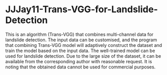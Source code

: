 # JJJay11-Trans-VGG-for-Landslide-Detection

This is an algorithm (Trans-VGG) that combines multi-channel data for landslide detection. The input data can be customised, and the program that combining Trans-VGG model will adaptively construct the dataset and train the model based on the input data. The well-trained model can be used for landslide detection. Due to the large size of the dataset, it can be available from the corresponding author with reasonable request. It is noting that the obtained data cannot be used for commercial purposes.
